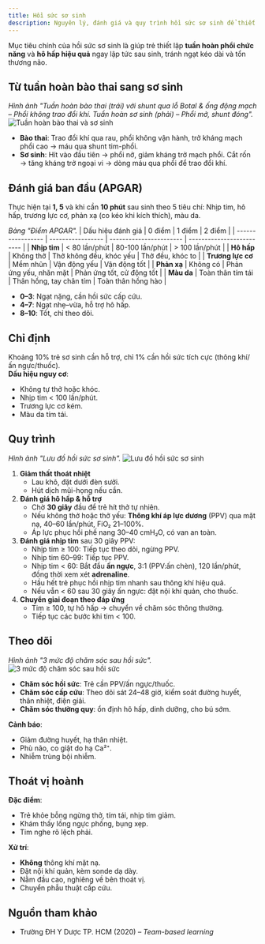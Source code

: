 ```yaml
---
title: Hồi sức sơ sinh
description: Nguyên lý, đánh giá và quy trình hồi sức sơ sinh để thiết lập tuần hoàn và hô hấp chức năng.
---
```


Mục tiêu chính của hồi sức sơ sinh là giúp trẻ thiết lập **tuần hoàn phổi chức năng** và **hô hấp hiệu quả** ngay lập tức sau sinh, tránh ngạt kéo dài và tổn thương não.

## Từ tuần hoàn bào thai sang sơ sinh

_Hình ảnh "Tuần hoàn bào thai (trái) với shunt qua lỗ Botal & ống động mạch – Phổi không trao đổi khí. Tuần hoàn sơ sinh (phải) – Phổi mở, shunt đóng"._
![Tuần hoàn bào thai và sơ sinh](./_images/hoi-suc-so-sinh/tuan-hoan-bao-thai-va-tuan-hoan-so-sinh.jpeg)

- **Bào thai**: Trao đổi khí qua rau, phổi không vận hành, trở kháng mạch phổi cao → máu qua shunt tim-phổi.
- **Sơ sinh**: Hít vào đầu tiên → phổi nở, giảm kháng trở mạch phổi. Cắt rốn → tăng kháng trở ngoại vi → dòng máu qua phổi để trao đổi khí.

## Đánh giá ban đầu (APGAR)

Thực hiện tại **1, 5** và khi cần **10 phút** sau sinh theo 5 tiêu chí: Nhịp tim, hô hấp, trương lực cơ, phản xạ (co kéo khi kích thích), màu da.

_Bảng "Điểm APGAR"._
| Dấu hiệu đánh giá | 0 điểm | 1 điểm | 2 điểm |
| ----------------- | ----------------- | ----------------------- | ------------------------- |
| **Nhịp tim** | < 80 lần/phút | 80-100 lần/phút | > 100 lần/phút |
| **Hô hấp** | Không thở | Thở không đều, khóc yếu | Thở đều, khóc to |
| **Trương lực cơ** | Mềm nhũn | Vận động yếu | Vận động tốt |
| **Phản xạ** | Không có | Phản ứng yếu, nhăn mặt | Phản ứng tốt, cử động tốt |
| **Màu da** | Toàn thân tím tái | Thân hồng, tay chân tím | Toàn thân hồng hào |

- **0–3**: Ngạt nặng, cần hồi sức cấp cứu.
- **4–7**: Ngạt nhẹ–vừa, hỗ trợ hô hấp.
- **8–10**: Tốt, chỉ theo dõi.

## Chỉ định

Khoảng 10% trẻ sơ sinh cần hỗ trợ, chỉ 1% cần hồi sức tích cực (thông khí/ấn ngực/thuốc).  
**Dấu hiệu nguy cơ**:

- Không tự thở hoặc khóc.
- Nhịp tim < 100 lần/phút.
- Trương lực cơ kém.
- Màu da tím tái.

## Quy trình

_Hình ảnh "Lưu đồ hồi sức sơ sinh"._
![Lưu đồ hồi sức sơ sinh](./_images/hoi-suc-so-sinh/luu-do-hoi-suc-so-sinh.jpeg)

1. **Giảm thất thoát nhiệt**
   - Lau khô, đặt dưới đèn sưởi.
   - Hút dịch mũi-họng nếu cần.
2. **Đánh giá hô hấp & hỗ trợ**
   - Chờ **30 giây** đầu để trẻ hít thở tự nhiên.
   - Nếu không thở hoặc thở yếu: **Thông khí áp lực dương** (PPV) qua mặt nạ, 40–60 lần/phút, FiO₂ 21–100%.
   - Áp lực phục hồi phế nang 30–40 cmH₂O, có van an toàn.
3. **Đánh giá nhịp tim** sau 30 giây PPV:
   - Nhịp tim ≥ 100: Tiếp tục theo dõi, ngừng PPV.
   - Nhịp tim 60–99: Tiếp tục PPV.
   - Nhịp tim < 60: Bắt đầu **ấn ngực**, 3:1 (PPV:ấn chèn), 120 lần/phút, đồng thời xem xét **adrenaline**.
   - Hầu hết trẻ phục hồi nhịp tim nhanh sau thông khí hiệu quả.
   - Nếu vẫn < 60 sau 30 giây ấn ngực: đặt nội khí quản, cho thuốc.
4. **Chuyển giai đoạn theo đáp ứng**
   - Tim ≥ 100, tự hô hấp → chuyển về chăm sóc thông thường.
   - Tiếp tục các bước khi tim < 100.

## Theo dõi

_Hình ảnh "3 mức độ chăm sóc sau hồi sức"._
![3 mức độ chăm sóc sau hồi sức](./_images/hoi-suc-so-sinh/3-muc-do-cham-soc-sau-hoi-suc.jpeg)

- **Chăm sóc hồi sức**: Trẻ cần PPV/ấn ngực/thuốc.
- **Chăm sóc cấp cứu**: Theo dõi sát 24–48 giờ, kiểm soát đường huyết, thân nhiệt, điện giải.
- **Chăm sóc thường quy**: ổn định hô hấp, dinh dưỡng, cho bú sớm.

**Cảnh báo**:

- Giảm đường huyết, hạ thân nhiệt.
- Phù não, co giật do hạ Ca²⁺.
- Nhiễm trùng bội nhiễm.

## Thoát vị hoành

**Đặc điểm**:

- Trẻ khỏe bỗng ngừng thở, tím tái, nhịp tim giảm.
- Khám thấy lồng ngực phồng, bụng xẹp.
- Tim nghe rõ lệch phải.

**Xử trí**:

- **Không** thông khí mặt nạ.
- Đặt nội khí quản, kèm sonde dạ dày.
- Nằm đầu cao, nghiêng về bên thoát vị.
- Chuyển phẫu thuật cấp cứu.

## Nguồn tham khảo

- Trường ĐH Y Dược TP. HCM (2020) – _Team-based learning_
